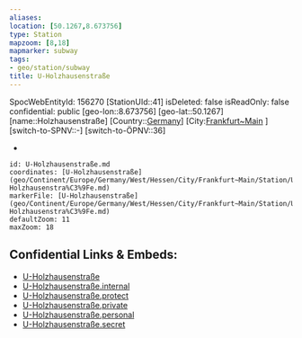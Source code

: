 ```yaml
---
aliases: 
location: [50.1267,8.673756]
type: Station 
mapzoom: [8,18] 
mapmarker: subway 
tags:
- geo/station/subway
title: U-Holzhausenstraße
---
```

SpocWebEntityId: 156270
[StationUId::41]
isDeleted: false
isReadOnly: false
confidential: public
[geo-lon::8.673756]
[geo-lat::50.1267]
[name::Holzhausenstraße]
[Country::[Germany](geo/Continent/Europe/Germany.md)]
[City:[Frankfurt~Main](geo/Continent/Europe/Germany/West/Hessen/City/Frankfurt~Main.md) ]
[switch-to-SPNV::-]
[switch-to-ÖPNV::36]

-

```leaflet
id: U-Holzhausenstraße.md
coordinates: [U-Holzhausenstraße](geo/Continent/Europe/Germany/West/Hessen/City/Frankfurt~Main/Station/U-Holzhausenstra%C3%9Fe.md)
markerFile: [U-Holzhausenstraße](geo/Continent/Europe/Germany/West/Hessen/City/Frankfurt~Main/Station/U-Holzhausenstra%C3%9Fe.md)
defaultZoom: 11 
maxZoom: 18
```


## Confidential Links & Embeds: 
- [U-Holzhausenstraße](../../../../../../../../../../_public/geo/Continent/Europe/Germany/West/Hessen/City/Frankfurt~Main/Station/U-Holzhausenstra%C3%9Fe.md) 
- [U-Holzhausenstraße.internal](../../../../../../../../../../_internal/geo/Continent/Europe/Germany/West/Hessen/City/Frankfurt~Main/Station/U-Holzhausenstra%C3%9Fe.internal.md) 
- [U-Holzhausenstraße.protect](../../../../../../../../../../_protect/geo/Continent/Europe/Germany/West/Hessen/City/Frankfurt~Main/Station/U-Holzhausenstra%C3%9Fe.protect.md) 
- [U-Holzhausenstraße.private](../../../../../../../../../../_private/geo/Continent/Europe/Germany/West/Hessen/City/Frankfurt~Main/Station/U-Holzhausenstra%C3%9Fe.private.md) 
- [U-Holzhausenstraße.personal](../../../../../../../../../../_personal/geo/Continent/Europe/Germany/West/Hessen/City/Frankfurt~Main/Station/U-Holzhausenstra%C3%9Fe.personal.md) 
- [U-Holzhausenstraße.secret](../../../../../../../../../../_secret/geo/Continent/Europe/Germany/West/Hessen/City/Frankfurt~Main/Station/U-Holzhausenstra%C3%9Fe.secret.md) 
